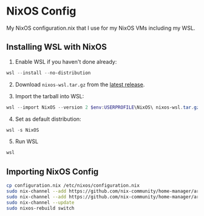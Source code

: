 # NixOS Config
My NixOS configuration.nix that I use for my NixOS VMs including my WSL.

## Installing WSL with NixOS

1. Enable WSL if you haven't done already:

```PowerShell
wsl --install --no-distribution
```

2. Download `nixos-wsl.tar.gz` from the [latest release](https://github.com/nix-community/NixOS-WSL/releases/latest).

3. Import the tarball into WSL:

```PowerShell
wsl --import NixOS --version 2 $env:USERPROFILE\NixOS\ nixos-wsl.tar.gz
```

4. Set as default distribution:
```PowerShell
wsl -s NixOS
```

5. Run WSL
```PowerShell
wsl
```

## Importing NixOS Config

```bash
cp configuration.nix /etc/nixos/configuration.nix
sudo nix-channel --add https://github.com/nix-community/home-manager/archive/master.tar.gz home-manager
sudo nix-channel --add https://github.com/nix-community/home-manager/archive/release-24.05.tar.gz home-manager
sudo nix-channel --update
sudo nixos-rebuild switch
```
